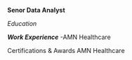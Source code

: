 **Senor Data Analyst**

*Education*


***Work Experience***
-AMN Healthcare

Certifications & Awards
AMN Healthcare
